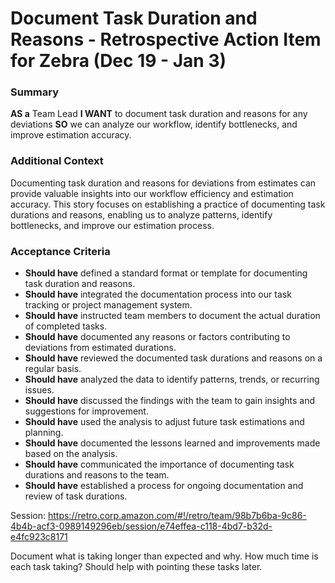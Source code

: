 
# Document Task Duration and Reasons - Retrospective Action Item for Zebra (Dec 19 - Jan 3)
### Summary
**AS a** Team Lead
**I WANT** to document task duration and reasons for any deviations
**SO** we can analyze our workflow, identify bottlenecks, and improve estimation accuracy.

### Additional Context
Documenting task duration and reasons for deviations from estimates can provide valuable insights into our workflow efficiency and estimation accuracy. This story focuses on establishing a practice of documenting task durations and reasons, enabling us to analyze patterns, identify bottlenecks, and improve our estimation process.

### Acceptance Criteria

- **Should have** defined a standard format or template for documenting task duration and reasons.
- **Should have** integrated the documentation process into our task tracking or project management system.
- **Should have** instructed team members to document the actual duration of completed tasks.
- **Should have** documented any reasons or factors contributing to deviations from estimated durations.
- **Should have** reviewed the documented task durations and reasons on a regular basis.
- **Should have** analyzed the data to identify patterns, trends, or recurring issues.
- **Should have** discussed the findings with the team to gain insights and suggestions for improvement.
- **Should have** used the analysis to adjust future task estimations and planning.
- **Should have** documented the lessons learned and improvements made based on the analysis.
- **Should have** communicated the importance of documenting task durations and reasons to the team.
- **Should have** established a process for ongoing documentation and review of task durations.

Session: https://retro.corp.amazon.com/#!/retro/team/98b7b6ba-9c86-4b4b-acf3-0989149296eb/session/e74effea-c118-4bd7-b32d-e4fc923c8171

Document what is taking longer than expected and why. How much time is each task taking? Should help with pointing these tasks later.

